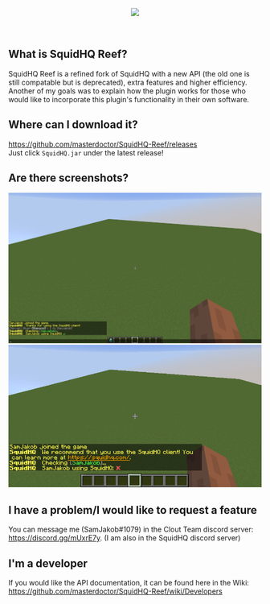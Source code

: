 <p align="center">
<img src="http://i.imgur.com/P1bFMqt.png">
</p>
<br>

## What is SquidHQ Reef?

SquidHQ Reef is a refined fork of SquidHQ with a new API (the old one is still compatable but is deprecated), extra features and higher efficiency.
Another of my goals was to explain how the plugin works for those who would like to incorporate this plugin's functionality in their own software.

## Where can I download it?
https://github.com/masterdoctor/SquidHQ-Reef/releases  
Just click `SquidHQ.jar` under the latest release!

## Are there screenshots?
![Login with SquidHQ detected](https://raw.githubusercontent.com/masterdoctor/SquidHQ-Reef/master/screenshots/squidhq-detected.png)
![Login with SquidHQ not detected](https://raw.githubusercontent.com/masterdoctor/SquidHQ-Reef/master/screenshots/squidhq-notdetected.png)

## I have a problem/I would like to request a feature
You can message me (SamJakob#1079) in the Clout Team discord server: https://discord.gg/mUxrE7y. (I am also in the SquidHQ discord server)

## I'm a developer
If you would like the API documentation, it can be found here in the Wiki: https://github.com/masterdoctor/SquidHQ-Reef/wiki/Developers
